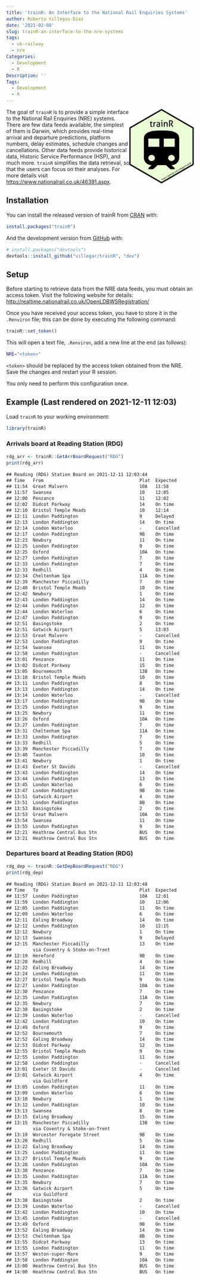 ```yaml
---
title: 'trainR: An Interface to the National Rail Enquiries Systems'
author: Roberto Villegas-Diaz
date: '2021-02-08'
slug: trainR-an-interface-to-the-nre-systems
tags:
  - uk-railway
  - nre
Categories:
  - Development
  - R
Description: ''
Tags:
  - Development
  - R
---
```


<img src="https://raw.githubusercontent.com/villegar/trainR/main/inst/images/logo.png" alt="logo" align="right" height=200px/>

The goal of `trainR` is to provide a simple interface to the 
National Rail Enquiries (NRE) systems. There are few data feeds 
available, the simplest of them is Darwin, which provides real-time 
arrival and departure predictions, platform numbers, delay estimates, 
schedule changes and cancellations. Other data feeds provide historical 
data, Historic Service Performance (HSP), and much more. `trainR` 
simplifies the data retrieval, so that the users can focus on their 
analyses. For more details visit 
https://www.nationalrail.co.uk/46391.aspx.

## Installation

You can install the released version of trainR from [CRAN](https://CRAN.R-project.org) with:

``` r
install.packages("trainR")
```

And the development version from [GitHub](https://github.com/) with:

``` r
# install.packages("devtools")
devtools::install_github("villegar/trainR", "dev")
```

## Setup
Before starting to retrieve data from the NRE data feeds, you must obtain an access token. 
Visit the following website for details: http://realtime.nationalrail.co.uk/OpenLDBWSRegistration/

Once you have received your access token, you have to store it in the `.Renviron` file; this can be 
done by executing the following command:


```r
trainR::set_token()
```

This will open a text file, `.Renviron`, add a new line at the end (as follows):

```bash
NRE="<token>"
```

`<token>` should be replaced by the access token obtained from the NRE. Save the changes and restart 
your R session.

You only need to perform this configuration once.

## Example (Last rendered on 2021-12-11 12:03)

Load `trainR` to your working environment:

```r
library(trainR)
```

### Arrivals board at Reading Station (RDG)


```r
rdg_arr <- trainR::GetArrBoardRequest("RDG")
print(rdg_arr)
```

```
## Reading (RDG) Station Board on 2021-12-11 12:03:44
## Time   From                                    Plat  Expected
## 11:54  Great Malvern                           10A   11:58
## 11:57  Swansea                                 10    12:05
## 12:00  Penzance                                11    12:02
## 12:02  Didcot Parkway                          14    On time
## 12:10  Bristol Temple Meads                    10    12:14
## 12:11  London Paddington                       9     Delayed
## 12:13  London Paddington                       14    On time
## 12:14  London Waterloo                         -     Cancelled
## 12:17  London Paddington                       9B    On time
## 12:23  Newbury                                 11    On time
## 12:25  London Paddington                       9     On time
## 12:25  Oxford                                  10A   On time
## 12:27  London Paddington                       7     On time
## 12:33  London Paddington                       7     On time
## 12:33  Redhill                                 4     On time
## 12:34  Cheltenham Spa                          11A   On time
## 12:39  Manchester Piccadilly                   7     On time
## 12:40  Bristol Temple Meads                    10    On time
## 12:42  Newbury                                 1     On time
## 12:43  London Paddington                       14    On time
## 12:44  London Paddington                       12    On time
## 12:44  London Waterloo                         6     On time
## 12:47  London Paddington                       9     On time
## 12:51  Basingstoke                             2     On time
## 12:51  Gatwick Airport                         5     13:03
## 12:53  Great Malvern                           -     Cancelled
## 12:53  London Paddington                       9     On time
## 12:54  Swansea                                 11    On time
## 12:58  London Paddington                       -     Cancelled
## 13:01  Penzance                                11    On time
## 13:02  Didcot Parkway                          15    On time
## 13:05  Bournemouth                             13B   On time
## 13:10  Bristol Temple Meads                    10    On time
## 13:11  London Paddington                       8     On time
## 13:13  London Paddington                       14    On time
## 13:14  London Waterloo                         -     Cancelled
## 13:17  London Paddington                       9B    On time
## 13:25  London Paddington                       9     On time
## 13:25  Newbury                                 11    On time
## 13:26  Oxford                                  10A   On time
## 13:27  London Paddington                       7     On time
## 13:31  Cheltenham Spa                          11A   On time
## 13:33  London Paddington                       7     On time
## 13:33  Redhill                                 5     On time
## 13:39  Manchester Piccadilly                   7     On time
## 13:40  Taunton                                 10    On time
## 13:41  Newbury                                 1     On time
## 13:43  Exeter St Davids                        -     Cancelled
## 13:43  London Paddington                       14    On time
## 13:44  London Paddington                       13    On time
## 13:45  London Waterloo                         6     On time
## 13:47  London Paddington                       9B    On time
## 13:51  Gatwick Airport                         4     On time
## 13:51  London Paddington                       8B    On time
## 13:53  Basingstoke                             2     On time
## 13:53  Great Malvern                           10A   On time
## 13:54  Swansea                                 11    On time
## 13:55  London Paddington                       9     On time
## 12:21  Heathrow Central Bus Stn                BUS   On time
## 13:21  Heathrow Central Bus Stn                BUS   On time
```

### Departures board at Reading Station (RDG)


```r
rdg_dep <- trainR::GetDepBoardRequest("RDG")
print(rdg_dep)
```

```
## Reading (RDG) Station Board on 2021-12-11 12:03:48
## Time   To                                      Plat  Expected
## 11:57  London Paddington                       10A   12:01
## 11:59  London Paddington                       10    12:06
## 12:05  London Paddington                       11    On time
## 12:09  London Waterloo                         6     On time
## 12:11  Ealing Broadway                         14    On time
## 12:12  London Paddington                       10    12:15
## 12:12  Newbury                                 1     On time
## 12:13  Swansea                                 9     Delayed
## 12:15  Manchester Piccadilly                   13    On time
##        via Coventry & Stoke-on-Trent           
## 12:19  Hereford                                9B    On time
## 12:20  Redhill                                 4     On time
## 12:22  Ealing Broadway                         14    On time
## 12:24  London Paddington                       11    On time
## 12:27  Bristol Temple Meads                    9     On time
## 12:27  London Paddington                       10A   On time
## 12:30  Penzance                                7     On time
## 12:35  London Paddington                       11A   On time
## 12:35  Newbury                                 7     On time
## 12:38  Basingstoke                             2     On time
## 12:39  London Waterloo                         -     Cancelled
## 12:42  London Paddington                       10    On time
## 12:49  Oxford                                  9     On time
## 12:52  Bournemouth                             7     On time
## 12:52  Ealing Broadway                         14    On time
## 12:53  Didcot Parkway                          12    On time
## 12:55  Bristol Temple Meads                    9     On time
## 12:55  London Paddington                       11    On time
## 12:58  London Paddington                       -     Cancelled
## 13:01  Exeter St Davids                        -     Cancelled
## 13:01  Gatwick Airport                         4     On time
##        via Guildford                           
## 13:05  London Paddington                       11    On time
## 13:09  London Waterloo                         6     On time
## 13:10  Newbury                                 1     On time
## 13:12  London Paddington                       10    On time
## 13:13  Swansea                                 8     On time
## 13:15  Ealing Broadway                         15    On time
## 13:15  Manchester Piccadilly                   13B   On time
##        via Coventry & Stoke-on-Trent           
## 13:19  Worcester Foregate Street               9B    On time
## 13:20  Redhill                                 5     On time
## 13:22  Ealing Broadway                         14    On time
## 13:25  London Paddington                       11    On time
## 13:27  Bristol Temple Meads                    9     On time
## 13:28  London Paddington                       10A   On time
## 13:30  Penzance                                7     On time
## 13:35  London Paddington                       11A   On time
## 13:35  Newbury                                 7     On time
## 13:36  Gatwick Airport                         5     On time
##        via Guildford                           
## 13:38  Basingstoke                             2     On time
## 13:39  London Waterloo                         -     Cancelled
## 13:42  London Paddington                       10    On time
## 13:45  London Paddington                       -     Cancelled
## 13:49  Oxford                                  9B    On time
## 13:52  Ealing Broadway                         14    On time
## 13:53  Cheltenham Spa                          8B    On time
## 13:55  Didcot Parkway                          13    On time
## 13:55  London Paddington                       11    On time
## 13:57  Weston-super-Mare                       9     On time
## 13:58  London Paddington                       10A   On time
## 13:00  Heathrow Central Bus Stn                BUS   On time
## 14:00  Heathrow Central Bus Stn                BUS   On time
```
